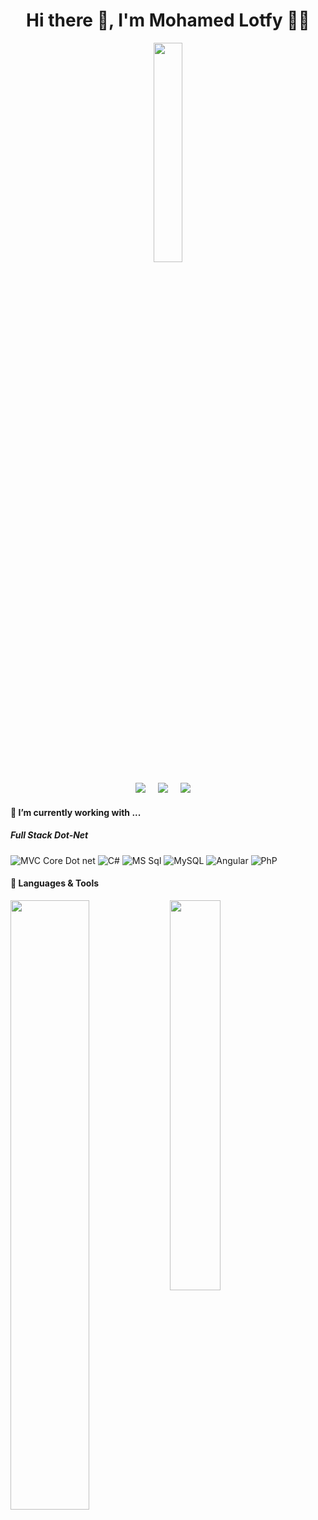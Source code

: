 <h1 align='center'> Hi there 👋, I'm Mohamed Lotfy 🧑‍💻 </h1>



<div id="header" align="center">

  <img src="https://media.giphy.com/media/RbDKaczqWovIugyJmW/giphy.gif" width="30%"/>
</div>

<p align='center'>
  <a href="https://twitter.com/Mohamed37746774"><img src="https://img.shields.io/badge/twitter-%231DA1F2.svg?&style=for-the-badge&logo=twitter&logoColor=white" /></a>&nbsp;&nbsp;&nbsp;&nbsp;
  <a href="https://www.linkedin.com/in/mohamed-abdelghany-0a4a02239//"><img src="https://img.shields.io/badge/linkedin-%230077B5.svg?&style=for-the-badge&logo=linkedin&logoColor=white" /></a>&nbsp;&nbsp;&nbsp;&nbsp;
  <a href="mailto:mohamedabdelghany113@gmail.com?subject=Olá%20Stefany"><img src="https://img.shields.io/badge/gmail-%23D14836.svg?&style=for-the-badge&logo=gmail&logoColor=white" /></a>&nbsp;&nbsp;&nbsp;&nbsp;

</p>
<h4>🔭  I’m currently working with ...</h4>

<h5>Full Stack Dot-Net</h5>		

![MVC Core Dot net](https://img.shields.io/badge/.NET-%2300f.svg?style=for-the-badge&logo=.NET&logoColor=white)
![C#](https://img.shields.io/badge/CSharp-%#239120.svg?style=for-the-badge&logo=CSharp&logoColor=white)
![MS Sql](https://www.itprotoday.com/sites/itprotoday.com/files/styles/article_featured_retina/public/logo-microsoft-sql-server-595x3350.jpg?itok=yF51O5OL?style=for-the-badge&logo=firebase)
![MySQL](https://img.shields.io/badge/mysql-%2300f.svg?style=for-the-badge&logo=mysql&logoColor=white)
![Angular](https://miro.medium.com/max/1000/1*JWcKdjkJlUbPCu8Z2lKHzg.png?style=for-the-badge&logo=postgresql&logoColor=white)
![PhP](https://lofrev.net/wp-content/photos/2017/05/php_icon_logo.png?style=for-the-badge&logo=sqlite&logoColor=white)




<h4>🔧 Languages & Tools</h4>


<img align="left" width ="50%" src="https://github-readme-stats.vercel.app/api?username=mohamedlotfy50&show_icons=true&theme=radical">
<img align="left" width ="40%" src="https://github-readme-stats.vercel.app/api/top-langs/?username=mohamedlotfy50&layout=compact"><br/>



<!--
**mohamedlotfy50/mohamedlotfy50** is a ✨ _special_ ✨ repository because its `README.md` (this file) appears on your GitHub profile.

Here are some ideas to get you started:

- 🔭 I’m currently working on ...
- 🌱 I’m currently learning ...
- 👯 I’m looking to collaborate on ...
- 🤔 I’m looking for help with ...
- 💬 Ask me about ...
- 📫 How to reach me: ...
- 😄 Pronouns: ...
- ⚡ Fun fact: ...
-->
